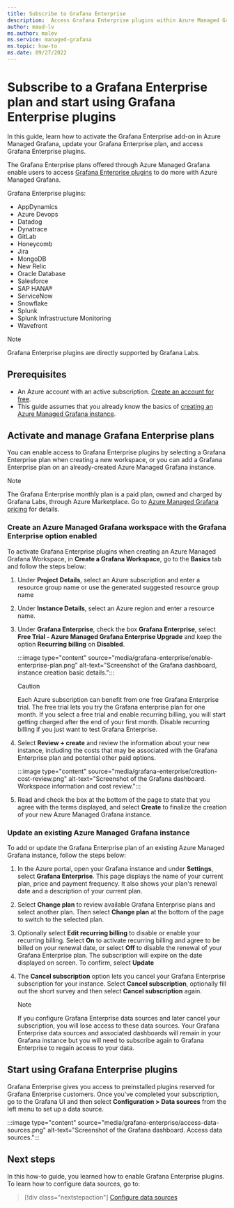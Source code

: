 ```yaml
---
title: Subscribe to Grafana Enterprise
description:  Access Grafana Enterprise plugins within Azure Managed Grafana
author: maud-lv
ms.author: malev
ms.service: managed-grafana
ms.topic: how-to 
ms.date: 09/27/2022
---
```


# Subscribe to a Grafana Enterprise plan and start using Grafana Enterprise plugins

In this guide, learn how to activate the Grafana Enterprise add-on in Azure Managed Grafana, update your Grafana Enterprise plan, and access Grafana Enterprise plugins.

The Grafana Enterprise plans offered through Azure Managed Grafana enable users to access [Grafana Enterprise plugins](https://grafana.com/docs/plugins/) to do more with Azure Managed Grafana.

Grafana Enterprise plugins:

- AppDynamics
- Azure Devops
- Datadog
- Dynatrace
- GitLab
- Honeycomb
- Jira
- MongoDB
- New Relic
- Oracle Database
- Salesforce
- SAP HANA®
- ServiceNow
- Snowflake
- Splunk
- Splunk Infrastructure Monitoring
- Wavefront

> [!NOTE]
> Grafana Enterprise plugins are directly supported by Grafana Labs.

## Prerequisites

- An Azure account with an active subscription. [Create an account for free](https://azure.microsoft.com/free).
- This guide assumes that you already know the basics of [creating an Azure Managed Grafana instance](quickstart-managed-grafana-portal.md).

## Activate and manage Grafana Enterprise plans

You can enable access to Grafana Enterprise plugins by selecting a Grafana Enterprise plan when creating a new workspace, or you can add a Grafana Enterprise plan on an already-created Azure Managed Grafana instance.

> [!NOTE]
> The Grafana Enterprise monthly plan is a paid plan, owned and charged by Grafana Labs, through Azure Marketplace. Go to [Azure Managed Grafana pricing](https://azure.microsoft.com/pricing/details/managed-grafana/) for details.

### Create an Azure Managed Grafana workspace with the Grafana Enterprise option enabled

To activate Grafana Enterprise plugins when creating an Azure Managed Grafana Workspace, in **Create a Grafana Workspace**, go to the **Basics** tab and follow the steps below:

1. Under **Project Details**, select an Azure subscription and enter a resource group name or use the generated suggested resource group name
1. Under **Instance Details**, select an Azure region and enter a resource name.
1. Under **Grafana Enterprise**, check the box **Grafana Enterprise**, select **Free Trial - Azure Managed Grafana Enterprise Upgrade** and keep the option **Recurring billing** on **Disabled**.

    :::image type="content" source="media/grafana-enterprise/enable-enterprise-plan.png" alt-text="Screenshot of the Grafana dashboard, instance creation basic details.":::

    > [!CAUTION]
    > Each Azure subscription can benefit from one free Grafana Enterprise trial. The free trial lets you try the Grafana enterprise plan for one month. If you select a free trial and enable recurring billing, you will start getting charged after the end of your first month. Disable recurring billing if you just want to test Grafana Enterprise.

1. Select **Review + create** and review the information about your new instance, including the costs that may be associated with the Grafana Enterprise plan and potential other paid options.

    :::image type="content" source="media/grafana-enterprise/creation-cost-review.png" alt-text="Screenshot of the Grafana dashboard. Workspace information and cost review.":::

1. Read and check the box at the bottom of the page to state that you agree with the terms displayed, and select **Create** to finalize the creation of your new Azure Managed Grafana instance.

### Update an existing Azure Managed Grafana instance

To add or update the Grafana Enterprise plan of an existing Azure Managed Grafana instance, follow the steps below:

  1. In the Azure portal, open your Grafana instance and under **Settings**, select **Grafana Enterprise**. This page displays the name of your current plan, price and payment frequency. It also shows your plan's renewal date and a description of your current plan.
  1. Select **Change plan** to review available Grafana Enterprise plans and select another plan. Then select **Change plan** at the bottom of the page to switch to the selected plan.
  1. Optionally select **Edit recurring billing** to disable or enable your recurring billing. Select **On** to activate recurring billing and agree to be billed on your renewal date, or select **Off** to disable the renewal of your Grafana Enterprise plan. The subscription will expire on the date displayed on screen. To confirm, select **Update**
  1. The **Cancel subscription** option lets you cancel your Grafana Enterprise subscription for your instance. Select **Cancel subscription**, optionally fill out the short survey and then select **Cancel subscription** again.

      > [!NOTE]
      > If you configure Grafana Enterprise data sources and later cancel your subscription, you will lose access to these data sources. Your Grafana Enterprise data sources and associated dashboards will remain in your Grafana instance but you will need to subscribe again to Grafana Enterprise to regain access to your data.

## Start using Grafana Enterprise plugins

Grafana Enterprise gives you access to preinstalled plugins reserved for Grafana Enterprise customers. Once you've completed your subscription, go to the Grafana UI and then select **Configuration >  Data sources** from the left menu to set up a data source.

:::image type="content" source="media/grafana-enterprise/access-data-sources.png" alt-text="Screenshot of the Grafana dashboard. Access data sources.":::

## Next steps

In this how-to guide, you learned how to enable Grafana Enterprise plugins. To learn how to configure data sources, go to:

> [!div class="nextstepaction"]
> [Configure data sources](how-to-data-source-plugins-managed-identity.md)
